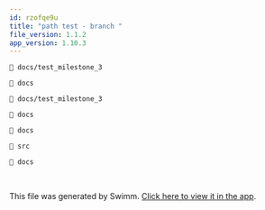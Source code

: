 ```yaml
---
id: rzofqe9u
title: "path test - branch "
file_version: 1.1.2
app_version: 1.10.3
---
```


`📄 docs/test_milestone_3`

`📄 docs`

`📄 docs/test_milestone_3`

`📄 docs`

`📄 docs`

`📄 src`

`📄 docs`

<br/>

This file was generated by Swimm. [Click here to view it in the app](https://swimm-web-app.web.app/repos/Z2l0aHViJTNBJTNBTm9hUmVwbyUzQSUzQU5vYW96ZXI=/docs/rzofqe9u).
